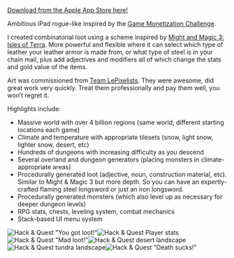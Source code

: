 [Download from the Apple App Store here!][app-store]

Ambitious iPad rogue-like inspired by the [Game Monetization Challenge][game-monetization-challenge].

I created combinatorial loot using a scheme inspired by [Might and Magic 3: Isles of Terra][mm3].  More powerful and flexible where it can select which type of leather your leather armor is made from, or what type of steel is in your chain mail, plus add adjectives and modifiers all of which change the stats and gold value of the items.

Art was commissioned from [Team LePixelists][le-pixelists].  They were awesome, did great work very quickly.  Treat them professionally and pay them well, you won’t regret it.

Highlights include:

* Massive world with over 4 billion regions (same world, different starting locations each game)
* Climate and temperature with appropriate tilesets (snow, light snow, lighter snow, desert, etc)
* Hundreds of dungeons with increasing difficulty as you descend
* Several overland and dungeon generators (placing monsters in climate-appropriate areas)
* Procedurally generated loot (adjective, noun, construction material, etc). Similar to Might &amp; Magic 3 but more depth. So you can have an expertly-crafted flaming steel longsword or just an iron longsword.
* Procedurally generated monsters (which also level up as necessary for deeper dungeon levels)
* RPG stats, chests, leveling system, combat mechanics
* Stack-based UI menu system

<img class="img-inline-left" alt="Hack & Quest &quot;You got loot!&quot;" src="/content/images/hq_screenshot1.jpg"><img class="img-inline-right" alt="Hack & Quest Player stats" src="/content/images/hq_screenshot2.jpg">
<img class="img-inline-left" alt="Hack & Quest &quot;Mad loot!&quot;" src="/content/images/hq_screenshot3.jpg"><img class="img-inline-right" alt="Hack & Quest desert landscape" src="/content/images/hq_screenshot4.jpg">
<img class="img-inline-left" alt="Hack & Quest tundra landscape" src="/content/images/hq_screenshot5.jpg"><img class="img-inline-right" alt="Hack & Quest &quot;Death sucks!&quot;" src="/content/images/hq_screenshot6.jpg">

[app-store]: https://itunes.apple.com/us/app/hack-quest/id608247486
[game-monetization-challenge]: http://www.ludumdare.com/compo/2011/09/28/announcing-october-challenge-2011/
[le-pixelists]: http://lepixelists.deviantart.com/
[mm3]: https://www.giantbomb.com/might-and-magic-iii-isles-of-terra/3030-12559/